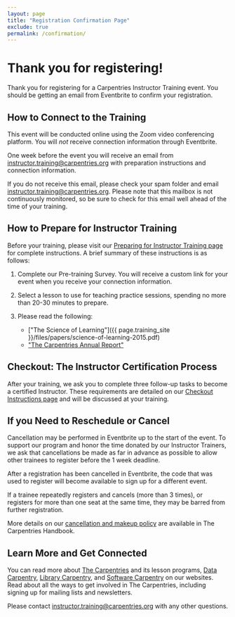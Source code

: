 ```yaml
---
layout: page
title: "Registration Confirmation Page"
exclude: true
permalink: /confirmation/
---
```


# Thank you for registering!

Thank you for registering for a Carpentries Instructor Training event. You should be getting an email from Eventbrite to confirm your registration. 

## How to Connect to the Training

This event will be conducted online using the Zoom video conferencing platform.  You will *not* receive connection information through Eventbrite.

One week before the event you will receive an email from [instructor.training@carpentries.org](mailto:instructor.training@carpentries.org) with preparation instructions and connection information. 

If you do not receive this email, please check your spam folder and email instructor.training@carpentries.org. Please note that this mailbox is not continuously monitored, so be sure to check for this email well ahead of the time of your training. 

## How to Prepare for Instructor Training
Before your training, please visit our [Preparing for Instructor Training page](https://carpentries.github.io/instructor-training/setup.html) for complete instructions. A brief summary of these instructions is as follows:

1. Complete our Pre-training Survey. You will receive a custom link for your event when you receive your connection information.
2. Select a lesson to use for teaching practice sessions, spending no more than 20-30 minutes to prepare.
3. Please read the following:
 
     - ["The Science of Learning"]({{ page.training_site }}/files/papers/science-of-learning-2015.pdf)
     - ["The Carpentries Annual Report"](https://carpentries.org/files/reports/Carpentries2020AnnualReport.pdf)
## Checkout: The Instructor Certification Process 
After your training, we ask you to complete three follow-up tasks to become a certified Instructor. These requirements are detailed on our [Checkout Instructions page](https://carpentries.github.io/instructor-training/checkout/index.html) and will be discussed at your training. 


## If you Need to Reschedule or Cancel 
Cancellation may be performed in Eventbrite up to the start of the event. To support our program and honor the time donated by our Instructor Trainers, we ask that cancellations be made as far in advance as possible to allow other trainees to register before the 1 week deadline. 

After a registration has been cancelled in Eventbrite, the code that was used to register will become available to sign up for a different event. 

If a trainee repeatedly registers and cancels (more than 3 times), or registers for more than one seat at the same time, they may be barred from further registration.

More details on our [cancellation and makeup policy](https://docs.carpentries.org/topic_folders/instructor_training/cancellations_and_makeups.html) are available in The Carpentries Handbook.
## Learn More and Get Connected 
You can read more about [The Carpentries](https://carpentries.org/) and its lesson programs, [Data Carpentry](https://datacarpentry.org/), [Library Carpentry](https://librarycarpentry.org/), and [Software Carpentry](https://software-carpentry.org/) on our websites. Read about all the ways to get involved in The Carpentries, including signing up for mailing lists and newsletters.
 
Please contact [instructor.training@carpentries.org](mailto:instructor.training@carpentries.org) with any other questions.
